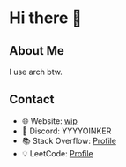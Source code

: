 # Hi there 👋

## About Me
I use arch btw.

## Contact
- 🌐 Website: [wip]()
- 💬 Discord: YYYYOINKER
- 📚 Stack Overflow: [Profile](https://stackoverflow.com/users/24839885/yyyyoinker)
- 💡 LeetCode: [Profile](https://leetcode.com/u/YYYOINKER/)
